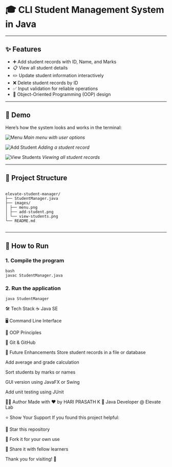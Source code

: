 # 🎓 CLI Student Management System in Java

---

## ✨ Features

- ➕ Add student records with ID, Name, and Marks
- 📋 View all student details
- ✏️ Update student information interactively
- ❌ Delete student records by ID
- ✅ Input validation for reliable operations
- 🧠 Object-Oriented Programming (OOP) design

---

## 📸 Demo

Here’s how the system looks and works in the terminal:

![Menu](images/menu.png)
*Main menu with user options*

![Add Student](images/add-student.png)
*Adding a student record*

![View Students](images/view-students.png)
*Viewing all student records*

---

## 📁 Project Structure

```aiignore

elevate-student-manager/
├── StudentManager.java
├── images/
│ ├── menu.png
│ ├── add-student.png
│ └── view-students.png
└── README.md


```


---

## 🚀 How to Run

### 1. Compile the program
```
bash
javac StudentManager.java

```

### 2. Run the application
```
java StudentManager
```

🛠 Tech Stack
☕ Java SE

🖥️ Command Line Interface

🌱 OOP Principles

🔧 Git & GitHub

🔮 Future Enhancements
Store student records in a file or database

Add average and grade calculation

Sort students by marks or names

GUI version using JavaFX or Swing

Add unit testing using JUnit

🙋‍♂️ Author
Made with ❤️ by HARI PRASATH K
🚀 Java Developer @ Elevate Lab

⭐️ Show Your Support
If you found this project helpful:

🌟 Star this repository

🍴 Fork it for your own use

📣 Share it with fellow learners

Thank you for visiting! 🙌